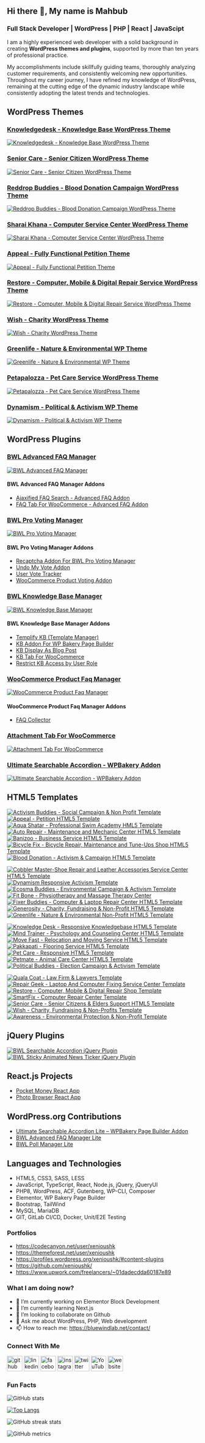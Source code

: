 ## Hi there 👋, My name is Mahbub

### Full Stack Developer | WordPress | PHP | React | JavaScipt

I am a highly experienced web developer with a solid background in creating **WordPress themes and plugins**, supported by more than ten years of professional practice.

<p>My accomplishments include skillfully guiding teams, thoroughly analyzing customer requirements, and consistently welcoming new opportunities. Throughout my career journey, I have refined my knowledge of WordPress, remaining at the cutting edge of the dynamic industry landscape while consistently adopting the latest trends and technologies.</p>

## WordPress Themes

### [Knowledgedesk - Knowledge Base WordPress Theme](https://1.envato.market/kdesk-wp)

[![Knowledgedesk - Knowledge Base WordPress Theme](https://xenioushk.github.io/bwl-static-assets/previews/themes/kdesk.jpg)](https://1.envato.market/kdesk-wp)

### [Senior Care - Senior Citizen WordPress Theme](https://1.envato.market/srcare-wp)

[![Senior Care - Senior Citizen WordPress Theme](https://xenioushk.github.io/bwl-static-assets/previews/themes/srcare.jpg)](https://1.envato.market/srcare-wp)

### [Reddrop Buddies - Blood Donation Campaign WordPress Theme](https://1.envato.market/rbuddies-wp)

[![Reddrop Buddies - Blood Donation Campaign WordPress Theme](https://xenioushk.github.io/bwl-static-assets/previews/themes/reddrop_buddies.jpg)](https://1.envato.market/rbuddies-wp)

### [Sharai Khana - Computer Service Center WordPress Theme](https://1.envato.market/skhana-wp)

[![Sharai Khana - Computer Service Center WordPress Theme](https://xenioushk.github.io/bwl-static-assets/previews/themes/sharai_khana.jpg)](https://1.envato.market/skhana-wp)

### [Appeal - Fully Functional Petition Theme](https://1.envato.market/appeal-wp)

[![Appeal - Fully Functional Petition Theme](https://xenioushk.github.io/bwl-static-assets/previews/themes/appeal.jpg)](https://1.envato.market/appeal-wp)

### [Restore - Computer, Mobile & Digital Repair Service WordPress Theme](https://1.envato.market/restore-wp)

[![Restore - Computer, Mobile & Digital Repair Service WordPress Theme](https://xenioushk.github.io/bwl-static-assets/previews/themes/restore.jpg)](https://1.envato.market/restore-wp)

### [Wish - Charity WordPress Theme](https://1.envato.market/wish-wp)

[![Wish - Charity WordPress Theme](https://xenioushk.github.io/bwl-static-assets/previews/themes/wish.jpg)](https://1.envato.market/wish-wp)

### [Greenlife - Nature & Environmental WP Theme](https://1.envato.market/greenlife-wp)

[![Greenlife - Nature & Environmental WP Theme](https://xenioushk.github.io/bwl-static-assets/previews/themes/greenlife.jpg)](https://1.envato.market/greenlife-wp)

### [Petapalozza - Pet Care Service WordPress Theme](https://1.envato.market/petapalozza-wp)

[![Petapalozza - Pet Care Service WordPress Theme](https://xenioushk.github.io/bwl-static-assets/previews/themes/petapalozza.jpg)](https://1.envato.market/petapalozza-wp)

### [Dynamism - Political & Activism WP Theme](https://1.envato.market/dynamism-wp)

[![Dynamism - Political & Activism WP Theme](https://xenioushk.github.io/bwl-static-assets/previews/themes/dynamism.jpg)](https://1.envato.market/dynamism-wp)

## WordPress Plugins

### [BWL Advanced FAQ Manager](https://1.envato.market/baf-wp)

[![BWL Advanced FAQ Manager](https://xenioushk.github.io/bwl-static-assets/previews/plugins/baf.jpg)](https://1.envato.market/baf-wp)

#### BWL Advanced FAQ Manager Addons

- [Ajaxified FAQ Search - Advanced FAQ Addon](https://bluewindlab.net/product/ajaxified-faq-search-bwl-advanced-faq-addon)
- [FAQ Tab For WooCommerce - Advanced FAQ Addon](https://bluewindlab.net/product/faq-tab-for-woocommerce-bwl-advanced-faq-manager-addon)

### [BWL Pro Voting Manager](https://1.envato.market/bpvm-wp)

[![BWL Pro Voting Manager](https://xenioushk.github.io/bwl-static-assets/previews/plugins/bpvm.jpg)](https://1.envato.market/bpvm-wp)

#### BWL Pro Voting Manager Addons

- [Recaptcha Addon For BWL Pro Voting Manager](https://1.envato.market/recaptcha-addon)
- [Undo My Vote Addon](https://1.envato.market/umv-addon)
- [User Vote Tracker](https://bluewindlab.net/product/user-vote-tracker-addon/)
- [WooCommerce Product Voting Addon](https://bluewindlab.net/product/woocommerce-product-voting-addon/)

### [BWL Knowledge Base Manager](https://1.envato.market/bkbm-wp)

[![BWL Knowledge Base Manager](https://xenioushk.github.io/bwl-static-assets/previews/plugins/bkbm.jpg)](https://1.envato.market/bkbm-wp)

#### BWL Knowledge Base Manager Addons

- [Templify KB (Template Manager)](https://bluewindlab.net/portfolio/templify-kb-bwl-knowledge-base-manager-addon/)
- [KB Addon For WP Bakery Page Builder](https://bluewindlab.net/portfolio/kb-for-wp-bakery-page-builder-bwl-knowledge-base-manager-addon/)
- [KB Display As Blog Post](https://bluewindlab.net/portfolio/kb-display-as-blog-post-addon/)
- [KB Tab For WooCommerce](https://bluewindlab.net/portfolio/kb-tab-for-woocommerce-bwl-knowledge-base-manager-addon/)
- [Restrict KB Access by User Role](https://bluewindlab.net/portfolio/restrict-kb-access-by-user-role-bwl-knowledge-base-manager-addon/)

### [WooCommerce Product Faq Manager](https://1.envato.market/wpfm-wp)

[![WooCommerce Product Faq Manager](https://xenioushk.github.io/bwl-static-assets/previews/plugins/wpfm.jpg)](https://1.envato.market/wpfm-wp)

#### WooCommerce Product Faq Manager Addons

- [FAQ Collector](https://bluewindlab.net/product/faq-collector-woocommerce-product-faq-manager-addon/)

### [Attachment Tab For WooCommerce](https://1.envato.market/atfc-wp)

[![Attachment Tab For WooCommerce](https://xenioushk.github.io/bwl-static-assets/previews/plugins/atfc.jpg)](https://1.envato.market/atfc-wp)

### [Ultimate Searchable Accordion - WPBakery Addon](https://1.envato.market/usva-wp)

[![Ultimate Searchable Accordion - WPBakery Addon](https://xenioushk.github.io/bwl-static-assets/previews/plugins/usva.jpg)](https://1.envato.market/usva-wp)

## HTML5 Templates

<!-- First Row-->

[![Activism Buddies - Social Campaign & Non Profit Template](https://xenioushk.github.io/bwl-static-assets/thumbs/templates/activism_buddies.jpg)](https://1.envato.market/activism-buddies-html5)
[![Appeal - Petition HTML5 Template](https://xenioushk.github.io/bwl-static-assets/thumbs/templates/appeal.jpg)](https://1.envato.market/appeal-html)
[![Aqua Shatar - Professional Swim Academy HML5 Template](https://xenioushk.github.io/bwl-static-assets/thumbs/templates/aqua_shatar.jpg)](https://1.envato.market/aqua-shatar-html)
[![Auto Repair - Maintenance and Mechanic Center HTML5 Template](https://xenioushk.github.io/bwl-static-assets/thumbs/templates/auto_repair_template.jpg)](https://1.envato.market/auto-repair-html)
[![Banizoo - Business Service HTML5 Template](https://xenioushk.github.io/bwl-static-assets/thumbs/templates/banizoo.jpg)](https://1.envato.market/banizoo-html)
[![Bicycle Fix - Bicycle Repair, Maintenance and Tune-Ups Shop HTML5 Template](https://xenioushk.github.io/bwl-static-assets/thumbs/templates/bicycle_fix_template.jpg)](https://1.envato.market/bicycle-fix-html5)
[![Blood Donation - Activism & Campaign HTML5 Template](https://xenioushk.github.io/bwl-static-assets/thumbs/templates/blood_donation_template.jpg)](https://1.envato.market/blood-donation-html5)

<!-- Second Row-->

[![Cobbler Master-Shoe Repair and Leather Accessories Service Center HTML5 Template](https://xenioushk.github.io/bwl-static-assets/thumbs/templates/cobbler_template.jpg)](https://1.envato.market/cobbler-master-html5)
[![Dynamism Responsive Activism Template](https://xenioushk.github.io/bwl-static-assets/thumbs/templates/dynamism.jpg)](https://1.envato.market/dynamism-html5)
[![Ecosma Buddies - Environmental Campaign & Activism Template](https://xenioushk.github.io/bwl-static-assets/thumbs/templates/ecosma_buddies.jpg)](https://1.envato.market/ecosma-buddies-html5)
[![Fit Bone - Physiotherapy and Massage Therapy Center](https://xenioushk.github.io/bwl-static-assets/thumbs/templates/fit_bone_template.jpg)](https://1.envato.market/fit-bone-html5)
[![Fixer Buddies - Computer & Laptop Repair Center HTML5 Template](https://xenioushk.github.io/bwl-static-assets/thumbs/templates/fixer_buddies.jpg)](https://1.envato.market/fixer-buddies-html5)
[![Generosity - Charity, Fundraising & Non-Profit HTML5 Template](https://xenioushk.github.io/bwl-static-assets/thumbs/templates/generosity_template.jpg)](https://1.envato.market/generosity-html5)
[![Greenlife - Nature & Environmental Non-Profit HTML5 Template](https://xenioushk.github.io/bwl-static-assets/thumbs/templates/greenlife_template.jpg)](https://1.envato.market/greenlife-html5)

<!-- Third Row-->

[![Knowledge Desk - Responsive Knowledgebase HTML5 Template](https://xenioushk.github.io/bwl-static-assets/thumbs/templates/kdesk_template.jpg)](https://1.envato.market/kdesk-html5)
[![Mind Trainer - Psychology and Counseling Center HTML5 Template](https://xenioushk.github.io/bwl-static-assets/thumbs/templates/mind_trainer_template.jpg)](https://1.envato.market/mind-trainer-html5)
[![Move Fast - Relocation and Moving Service HTML5 Template](https://xenioushk.github.io/bwl-static-assets/thumbs/templates/move_fast.jpg)](https://1.envato.market/move-fast-html5)
[![Pakkapati - Flooring Service HTML5 Template](https://xenioushk.github.io/bwl-static-assets/thumbs/templates/pakkapati.jpg)](https://1.envato.market/pakkapati-html5)
[![Pet Care - Responsive HTML5 Template](https://xenioushk.github.io/bwl-static-assets/thumbs/templates/pet_care.jpg)](https://1.envato.market/pet-care-html5)
[![Petmate - Animal Care Center HTML5 Template](https://xenioushk.github.io/bwl-static-assets/thumbs/templates/pet_mate_template.jpg)](https://1.envato.market/petmate-html5)
[![Political Buddies - Election Campaign & Activism Template](https://xenioushk.github.io/bwl-static-assets/thumbs/templates/political_buddies.jpg)](https://1.envato.market/political-buddies-html5)

<!-- Forth Row-->

[![Quala Coat - Law Firm & Lawyers Template](https://xenioushk.github.io/bwl-static-assets/thumbs/templates/quala_coat.jpg)](https://1.envato.market/quala-coat-html5)
[![Repair Geek - Laptop And Computer Fixing Service Center Template](https://xenioushk.github.io/bwl-static-assets/thumbs/templates/repair_geek_template.jpg)](https://1.envato.market/repair-geek-html)
[![Restore - Computer, Mobile & Digital Repair Shop Template](https://xenioushk.github.io/bwl-static-assets/thumbs/templates/restore.jpg)](https://1.envato.market/restore-html)
[![SmartFix - Computer Repair Center Template](https://xenioushk.github.io/bwl-static-assets/thumbs/templates/smart_fix.jpg)](https://1.envato.market/smart-fix-html)
[![Senior Care - Senior Citizens & Elders Support HTML5 Template](https://xenioushk.github.io/bwl-static-assets/thumbs/templates/srcare_template.jpg)](https://1.envato.market/senior-care-html)
[![Wish - Charity, Fundraising & Non-Profits Template](https://xenioushk.github.io/bwl-static-assets/thumbs/templates/wish.jpg)](https://1.envato.market/wish-html)
[![Awareness - Environmental Protection & Non-Profit Template](https://xenioushk.github.io/bwl-static-assets/thumbs/templates/awareness.jpg)](https://1.envato.market/awareness-html5)

## jQuery Plugins

[![BWL Searchable Accordion jQuery Plugin](https://xenioushk.github.io/bwl-static-assets/thumbs/jquery-plugin/bsa.png)](https://1.envato.market/bsa-jq)
[![BWL Sticky Animated News Ticker jQuery Plugin](https://xenioushk.github.io/bwl-static-assets/thumbs/jquery-plugin/bnt.png)](https://1.envato.market/bnt-jq)

## React.js Projects

- [Pocket Money React App](https://github.com/xenioushk/pocket-money-app)
- [Photo Browser React App](https://github.com/xenioushk/bwl-photo-browser-app)

## WordPress.org Contributions

- [Ultimate Searchable Accordion Lite – WPBakery Page Builder Addon](https://wordpress.org/plugins/ultimate-searchable-accordion-lite-wpbakery-page-builder-addon)
- [BWL Advanced FAQ Manager Lite](https://wordpress.org/plugins/bwl-advanced-faq-manager-lite/)
- [BWL Poll Manager Lite](https://wordpress.org/plugins/bwl-poll-manager-lite/)

## Languages and Technologies

<ul>
<li>HTML5, CSS3, SASS, LESS</li>
<li>JavaScript, TypeScript, React, Node.js, jQuery, jQueryUI</li>
<li>PHP8, WordPress, ACF, Gutenberg, WP-CLI, Composer</li>
<li>Elementor, WP Bakery Page Builder</li>
<li>Bootstrap, TailWind</li>
<li>MySQL, MariaDB</li>
<li>GIT, GitLab CI/CD, Docker, Unit/E2E Testing</li>
</ul>

### Portfolios

- https://codecanyon.net/user/xenioushk
- https://themeforest.net/user/xenioushk
- https://profiles.wordpress.org/xenioushk/#content-plugins
- https://github.com/xenioushk/
- https://www.upwork.com/freelancers/~01dadecdda60187e89

### What I am doing now?

- 🔭 I’m currently working on Elementor Block Development
- 🌱 I’m currently learning Next.js
- 👯 I’m looking to collaborate on Github
- 💬 Ask me about WordPress, PHP, Web development
- 📫 How to reach me: https://bluewindlab.net/contact/

### Connect With Me

[<img src='https://cdn.jsdelivr.net/npm/simple-icons@3.0.1/icons/github.svg' alt='github' height='40'>](https://github.com/xenioushk) [<img src='https://cdn.jsdelivr.net/npm/simple-icons@3.0.1/icons/linkedin.svg' alt='linkedin' height='40'>](https://www.linkedin.com/in/hkhan-cse/) [<img src='https://cdn.jsdelivr.net/npm/simple-icons@3.0.1/icons/facebook.svg' alt='facebook' height='40'>](https://www.facebook.com/hkhan.cse) [<img src='https://cdn.jsdelivr.net/npm/simple-icons@3.0.1/icons/instagram.svg' alt='instagram' height='40'>](https://www.instagram.com/bluewindlab/) [<img src='https://cdn.jsdelivr.net/npm/simple-icons@3.0.1/icons/twitter.svg' alt='twitter' height='40'>](https://twitter.com/bluewindlab) [<img src='https://cdn.jsdelivr.net/npm/simple-icons@3.0.1/icons/youtube.svg' alt='YouTube' height='40'>](https://www.youtube.com/channel/bluewindlab) [<img src='https://cdn.jsdelivr.net/npm/simple-icons@3.0.1/icons/icloud.svg' alt='website' height='40'>](https://bluewindlab.net)

### Fun Facts

![GitHub stats](https://github-readme-stats.vercel.app/api?username=xenioushk&show_icons=true&count_private=true)

[![Top Langs](https://github-readme-stats.vercel.app/api/top-langs/?username=xenioushk)](https://github.com/anuraghazra/github-readme-stats)

![GitHub streak stats](https://streak-stats.demolab.com/?user=xenioushk)

![GitHub metrics](https://metrics.lecoq.io/xenioushk)
